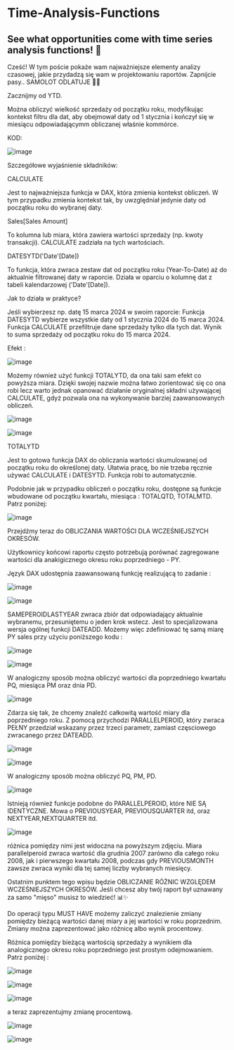 # Time-Analysis-Functions
See what opportunities come with time series analysis functions! 🚀
------------

Cześć! 
W tym poście pokaże wam najważniejsze elementy analizy czasowej, jakie przydadzą się wam w projektowaniu raportów. Zapnijcie pasy.. SAMOLOT ODLATUJE 🚀🚀


Zacznijmy od YTD.

Można obliczyć wielkość sprzedaży od początku roku, modyfikując kontekst filtru dla dat, aby obejmował daty od 1 stycznia i kończył się w miesiącu odpowiadającymm obliczanej właśnie kommórce.

KOD:

![image](https://github.com/user-attachments/assets/abd3b353-1897-431d-b8e2-8d32d9ed79c7)

Szczegółowe wyjaśnienie składników:

CALCULATE

Jest to najważniejsza funkcja w DAX, która zmienia kontekst obliczeń.
W tym przypadku zmienia kontekst tak, by uwzględniał jedynie daty od początku roku do wybranej daty.

Sales[Sales Amount]

To kolumna lub miara, która zawiera wartości sprzedaży (np. kwoty transakcji).
CALCULATE zadziała na tych wartościach.

DATESYTD('Date'[Date])

To funkcja, która zwraca zestaw dat od początku roku (Year-To-Date) aż do aktualnie filtrowanej daty w raporcie.
Działa w oparciu o kolumnę dat z tabeli kalendarzowej ('Date'[Date]).

Jak to działa w praktyce?

Jeśli wybierzesz np. datę 15 marca 2024 w swoim raporcie:
Funkcja DATESYTD wybierze wszystkie daty od 1 stycznia 2024 do 15 marca 2024.
Funkcja CALCULATE przefiltruje dane sprzedaży tylko dla tych dat.
Wynik to suma sprzedaży od początku roku do 15 marca 2024.

Efekt : 

![image](https://github.com/user-attachments/assets/338689b6-fa0f-454f-93e6-73521d7929f2)

Możemy również użyć funkcji TOTALYTD, da ona taki sam efekt co powyższa miara. Dzięki swojej nazwie można łatwo zorientować się co ona robi lecz warto jednak opanować działanie oryginalnej składni używającej
CALCULATE, gdyż pozwala ona na wykonywanie barziej zaawansowanych obliczeń. 

![image](https://github.com/user-attachments/assets/02c27452-105e-4964-bf16-514b96f90f1b)

![image](https://github.com/user-attachments/assets/5db14a51-d13f-43b9-a79e-924651269a9e)

TOTALYTD

Jest to gotowa funkcja DAX do obliczania wartości skumulowanej od początku roku do określonej daty.
Ułatwia pracę, bo nie trzeba ręcznie używać CALCULATE i DATESYTD. Funkcja robi to automatycznie.

Podobnie jak w przypadku obliczeń o początku roku, dostępne są funkcje wbudowane od początku kwartału, miesiąca : TOTALQTD, TOTALMTD. Patrz poniżej:

![image](https://github.com/user-attachments/assets/b8ba00aa-199a-40e1-b3a9-53bb1271bea8)


Przejdźmy teraz do OBLICZANIA WARTOŚCI DLA WCZEŚNIEJSZYCH OKRESÓW.

Użytkownicy końcowi raportu często potrzebują porównać zagregowane wartości dla anakigicznego okresu roku poprzedniego - PY.

Język DAX udostępnia zaawansowaną funkcję realizującą to zadanie :

![image](https://github.com/user-attachments/assets/0bf018da-6332-4c28-be64-d3c205e1b206)

![image](https://github.com/user-attachments/assets/238c4cb4-b5e1-49dc-9966-fde67261a60a)

SAMEPEROIDLASTYEAR zwraca zbiór dat odpowiadający aktualnie wybranemu, przesuniętemu o jeden krok wstecz.
Jest to specjalizowana wersja ogólnej funkcji DATEADD. Możemy więc zdefiniować tę samą miarę PY sales przy użyciu poniższego kodu :

![image](https://github.com/user-attachments/assets/c3dc1f26-b9ab-45f3-b52e-dd1fab8daae3)

![image](https://github.com/user-attachments/assets/c7a0b6f2-d555-466e-920c-c1ac9ae00816)

W analogiczny sposób można obliczyć wartości dla poprzedniego kwartału PQ, miesiąca PM oraz dnia PD.

![image](https://github.com/user-attachments/assets/7ece5e13-d940-416d-8a4d-a84bac910879)

Zdarza się tak, że chcemy znaleźć całkowitą wartość miary dla poprzedniego roku. Z pomocą przychodzi PARALLELPEROID, który zwraca PEŁNY przedział wskazany przez trzeci parametr, zamiast częsciowego zwracanego przez DATEADD.

![image](https://github.com/user-attachments/assets/ebdabf6b-dbd8-4862-b6ac-96cecac22e6b)

![image](https://github.com/user-attachments/assets/3d3712a7-7aef-4c34-bac6-51de9a5ee29c)

W analogiczny sposób można obliczyć PQ, PM, PD.

![image](https://github.com/user-attachments/assets/c6d09215-7408-420c-bece-4807dce808e3)


Istnieją również funkcje podobne do PARALLELPEROID, które NIE SĄ IDENTYCZNE. 
Mowa o PREVIOUSYEAR, PREVIOUSQUARTER itd, oraz NEXTYEAR,NEXTQUARTER itd.

![image](https://github.com/user-attachments/assets/baecb1d9-ba82-4320-ab47-54b624d0f906)

różnica pomiędzy nimi jest widoczna na powyższym zdjęciu.
Miara  parallelperoid zwraca wartość dla grudnia 2007 zarówno dla całego roku 2008, jak i pierwszego kwartału 2008, podczas gdy PREVIOUSMONTH zawsze zwraca wyniki dla tej samej liczby wybranych miesięcy.

Ostatnim punktem tego wpisu będzie OBLICZANIE RÓŻNIC WZGLĘDEM WCZEŚNIEJSZYCH OKRESÓW.
Jeśli chcesz aby twój raport był uznawany za samo "mięso" musisz to wiedzieć! 📊✨

Do operacji typu MUST HAVE możemy zaliczyć znalezienie zmiany pomiędzy bieżącą wartości danej miary a jej wartości w roku poprzednim. Zmiany można zaprezentować jako różnicę albo wynik procentowy.

Różnica pomiędzy bieżącą wartością sprzedaży a wynikiem dla analogicznego okresu roku poprzedniego jest prostym odejmowaniem. Patrz poniżej :

![image](https://github.com/user-attachments/assets/1992c280-595e-442f-b1b8-725c094c0a28)

![image](https://github.com/user-attachments/assets/fefc01a5-db01-4b39-bac3-27196b8212a7)

![image](https://github.com/user-attachments/assets/df8a5150-1a23-46b7-90d7-5d8dec8dfee2)

a teraz zaprezentujmy zmianę procentową.

![image](https://github.com/user-attachments/assets/1ef2ab67-7c39-42a3-ade4-67faac9eb042)

![image](https://github.com/user-attachments/assets/bf56a7ab-ed30-49bb-9d01-2d324913292b)






